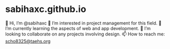 # sabihaxc.github.io
👋 Hi, I’m @sabihaxc
👀 I’m interested in project management for this field.
🌱 I’m currently learning the aspects of web and app development.
💞️ I’m looking to collaborate on any projects involving design.
📫 How to reach me: scho8325@taehs.org
